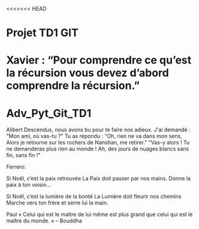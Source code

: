 <<<<<<< HEAD
# Projet TD1 GIT
Xavier : “Pour comprendre 
ce qu’est la 
récursion
vous devez d’abord 
comprendre la récursion.”
=======

# Adv_Pyt_Git_TD1

Alibert
Descendus, nous avons bu pour te faire nos adieux. 
J'ai demandé : "Mon ami, où vas-tu ?"
Tu as répondu : "Oh, rien ne va dans mon sens,
Alors je retourne sur les rochers de Nanshan, me retirer."
"Vas-y alors !  Tu ne demanderas plus rien au monde !
Ah, des jours de nuages blancs sans fin, sans fin !"


Ferrero:

Si Noël, c’est la paix retrouvée
La Paix doit passer par nos mains.
Donne la paix à ton voisin…

Si Noël, c’est la lumière de la bonté
La Lumière doit fleurir nos chemins
Marche vers ton frère et serre lui la main.

Paul
« Celui qui est le maître
 de lui même est plus grand 
 que celui qui est 
 le maître du monde. » 
 – Bouddha

